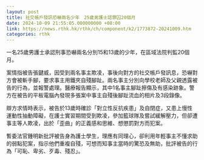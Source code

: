 ```yaml
---
layout: post
title: 社交帳戶發訊恐嚇兩名少年　25歲男護士認罪囚20個月
date: 2024-10-09 21:55:05.000000000 +08:00
link: https://news.rthk.hk/rthk/ch/component/k2/1773872-20241009.htm
categories: rthk
---
```


一名25歲男護士承認刑事恐嚇兩名分別15和13歲的少年，在區域法院判監20個月。

案情指被告張鍵威，因受到兩名事主欺凌，事後向對方的社交帳戶發訊息，恐嚇對方會被斬手腳，要求事主用鐵夾自殘腳趾。兩名事主分別向學校老師及父親透露被告的行為，並報警處理。醫療報告顯示，其中1名事主腳趾擦傷及有感染跡象。警方在被告的平板電腦內發現多張案中事主自殘後腳趾流血的相片及3段錄像。

辯方求情時表示，被告於13歲時確診「對立性反抗疾患」及自閉症，又患上慢性運動性抽動障礙，在護士實習期間受到欺凌，參加籃球隊及嘗試緩解壓力，但卻遭事主等人欺凌，出於「歪曲」的正義感和思維、想懲罰對方而犯案。

暫委法官鍾明新批評被告身為護士學生，理應有同理心，卻利用年輕事主不懂求助的弱點犯案，指示他們重複自殘，可想而知事主當時的驚恐及無助，批評被告的行為「可恥、卑劣、歹毒、殘忍」。
